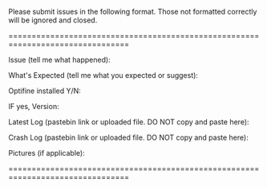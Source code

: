 Please submit issues in the following format. Those not formatted correctly will be ignored and closed. 

================================================================================

Issue (tell me what happened):
  

What's Expected (tell me what you expected or suggest):
  

Optifine installed Y/N:

  IF yes, Version:
  
Latest Log (pastebin link or uploaded file. DO NOT copy and paste here):


Crash Log (pastebin link or uploaded file. DO NOT copy and paste here):


Pictures (if applicable):

================================================================================
